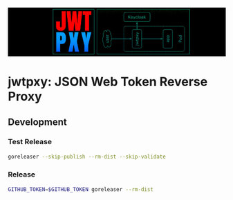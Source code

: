 ![jwtpxy.jpg](jwtpxy.jpg)

# jwtpxy: JSON Web Token Reverse Proxy


## Development

### Test Release

```bash
goreleaser --skip-publish --rm-dist --skip-validate
```

### Release

```bash
GITHUB_TOKEN=$GITHUB_TOKEN goreleaser --rm-dist
```
